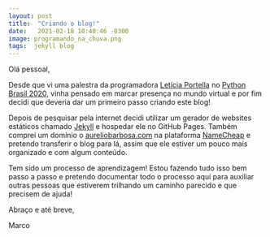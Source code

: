 ```yaml
---
layout: post
title:  "Criando o blog!"
date:   2021-02-18 10:40:46 -0300
image: programando_na_chuva.png
tags:  jekyll blog
---
```

Olá pessoal, 

Desde que vi uma palestra da programadora [Letícia Portella](https://leportella.com/) no [Python Brasil 2020](https://2020.pythonbrasil.org.br/), vinha pensado em marcar presença no mundo virtual e por fim decidi que deveria dar um primeiro passo criando este blog!

Depois de pesquisar pela internet decidi utilizar um gerador de websites estáticos chamado [Jekyll][jekyll-website] e hospedar ele no GitHub Pages. Também comprei um domínio o [aureliobarbosa.com](www.aureliobarbosa.com) na plataforma [NameCheap](www.namecheap.com) e pretendo transferir o blog para lá, assim que ele estiver um pouco mais organizado e com algum conteúdo.

Tem sido um processo de aprendizagem! Estou fazendo tudo isso bem  passo a passo e pretendo documentar todo o processo aqui para auxiliar outras pessoas que estiverem trilhando um caminho parecido e que precisem de ajuda!

Abraço e até breve,

Marco

[jekyll-website]: https://jekyllrb.com/
